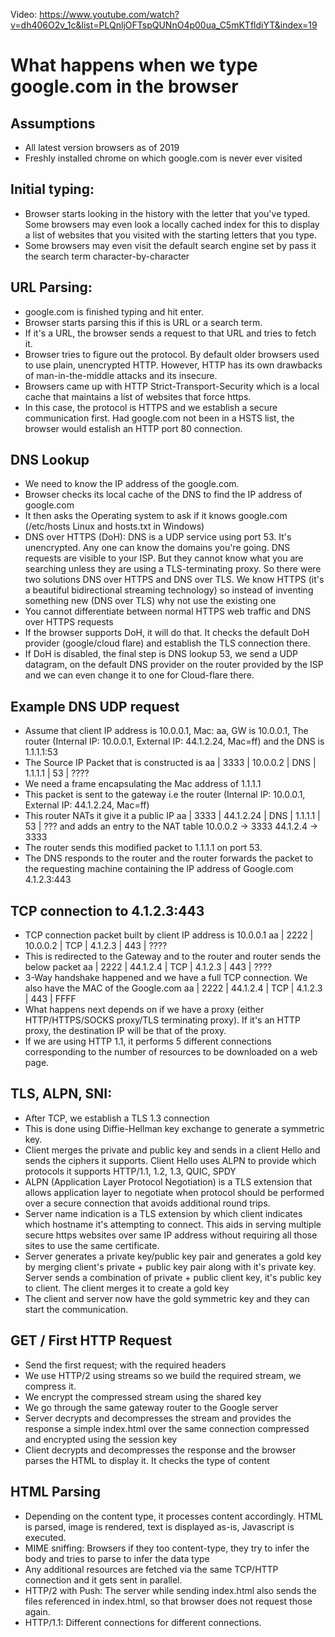 Video: https://www.youtube.com/watch?v=dh406O2v_1c&list=PLQnljOFTspQUNnO4p00ua_C5mKTfldiYT&index=19 

# What happens when we type google.com in the browser


## Assumptions
 - All latest version browsers as of 2019
 - Freshly installed chrome on which google.com is never ever visited


## Initial typing:
  - Browser starts looking in the history with the letter that you've typed. Some browsers may even look a locally cached index for this to display a list of websites that you visited with the starting letters that you type.
  - Some browsers may even visit the default search engine set by pass it the search term character-by-character

## URL Parsing:
  - google.com is finished typing and hit enter.
  - Browser starts parsing this if this is URL or a search term.
  - If it's a URL, the browser sends a request to that URL and tries to fetch it.
  - Browser tries to figure out the protocol. By default older browsers used to use plain, unencrypted HTTP. However, HTTP has its own drawbacks of man-in-the-middle attacks and its insecure. 
  - Browsers came up with HTTP Strict-Transport-Security which is a local cache that maintains a list of websites that force https.
  - In this case, the protocol is HTTPS and we establish a secure communication first. Had google.com not been in a HSTS list, the browser would estalish an HTTP port 80 connection.

## DNS Lookup
   - We need to know the IP address of the google.com. 
   - Browser checks its local cache of the DNS to find the IP address of google.com
   - It then asks the Operating system to ask if it knows google.com (/etc/hosts Linux and hosts.txt  in Windows)
   - DNS over HTTPS (DoH): DNS is a UDP service using port 53. It's unencrypted. Any one can know the domains you're going. DNS requests are visible to your ISP. But they cannot know what you are searching unless they are using a TLS-terminating proxy. So there were two solutions DNS over HTTPS and DNS over TLS. We know HTTPS (it's a beautiful bidirectional streaming technology) so instead of inventing something new (DNS over TLS) why not use the existing one
   - You cannot differentiate between normal HTTPS web traffic and DNS over HTTPS requests
   - If the browser supports DoH, it will do that. It checks the default DoH provider (google/cloud flare) and establish the TLS connection there.
   - If DoH is disabled, the final step is DNS lookup 53, we send a UDP datagram, on the default DNS provider on the router provided by the ISP and we can even change it to one for Cloud-flare there.

## Example DNS UDP request 
   - Assume that client IP address is 10.0.0.1, Mac: aa, GW is 10.0.0.1, The router (Internal IP: 10.0.0.1, External IP: 44.1.2.24, Mac=ff) and the DNS is 1.1.1.1:53
   - The Source IP Packet that is constructed is aa | 3333 | 10.0.0.2 | DNS | 1.1.1.1 | 53 | ????
   - We need a frame encapsulating the Mac address of 1.1.1.1
   - This packet is sent to the gateway i.e the router (Internal IP: 10.0.0.1, External IP: 44.1.2.24, Mac=ff)
   - This router NATs it give it a public IP aa | 3333 | 44.1.2.24 | DNS | 1.1.1.1 | 53 | ??? and adds an entry to the NAT table
                     10.0.0.2 -> 3333
                     44.1.2.4 -> 3333
   - The router sends this modified packet to 1.1.1.1 on port 53. 
   - The DNS responds to the router and the router forwards the packet to the requesting machine containing the IP address of Google.com 4.1.2.3:443

## TCP connection to 4.1.2.3:443
   - TCP connection packet built by client IP address is 10.0.0.1
       aa | 2222 | 10.0.0.2 | TCP | 4.1.2.3 | 443 | ????
   - This is redirected to the Gateway and to the router and router sends the below packet
       aa | 2222 | 44.1.2.4 | TCP | 4.1.2.3 | 443 | ????
   - 3-Way handshake happened and we have a full TCP connection. We also have the MAC of the Google.com
     aa | 2222 | 44.1.2.4 | TCP | 4.1.2.3 | 443 | FFFF
   - What happens next depends on if we have a proxy (either HTTP/HTTPS/SOCKS proxy/TLS terminating proxy). If it's an HTTP proxy, the destination IP will be that of the proxy.
   - If we are using HTTP 1.1, it performs 5 different connections corresponding to the number of resources to be downloaded on a web page.

## TLS, ALPN, SNI: 
   - After TCP, we establish a TLS 1.3 connection
   - This is done using Diffie-Hellman key exchange to generate a symmetric key.
   - Client merges the private and public key and sends in a client Hello and sends the ciphers it supports. Client Hello uses ALPN to provide which protocols it supports HTTP/1.1, 1.2, 1.3, QUIC, SPDY
   - ALPN (Application Layer Protocol Negotiation) is a TLS extension that allows application layer to negotiate when protocol should be performed over a secure connection that avoids additional round trips. 
   - Server name indication is a TLS extension by which client indicates which hostname it's attempting to connect. This aids in serving multiple secure https websites over same IP address without requiring all those sites to use the same certificate.
   - Server generates a private key/public key pair and generates a gold key by merging client's private + public key pair along with it's private key. Server sends a combination of private + public client key, it's public key to client. The client merges it to create a gold key
   - The client and server now have the gold symmetric key and they can start the communication.

## GET / First HTTP Request
   - Send the first request; with the required headers
   - We use HTTP/2 using streams so we build the required stream, we compress it.
   - We encrypt the compressed stream using the shared key
   - We go through the same gateway router to the Google server
   - Server decrypts and decompresses the stream and provides the response a simple index.html over the same connection compressed and encrypted using the session key
   - Client decrypts and decompresses the response and the browser parses the HTML to display it. It checks the type of content


## HTML Parsing
   - Depending on the content type, it processes content accordingly. HTML is parsed, image is rendered, text is displayed as-is, Javascript is executed.
   - MIME sniffing: Browsers if they too content-type, they try to infer the body and tries to parse to infer the data type
   - Any additional resources are fetched via the same TCP/HTTP connection and it gets sent in parallel.
   - HTTP/2 with Push: The server while sending index.html also sends the files referenced in index.html, so that browser does not request those again.
   - HTTP/1.1: Different connections for different connections.